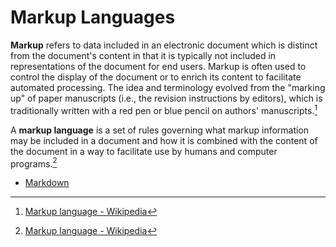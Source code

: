# Markup Languages
**Markup** refers to data included in an electronic document which is distinct from the document's content in that it is typically not included in representations of the document for end users. Markup is often used to control the display of the document or to enrich its content to facilitate automated processing. The idea and terminology evolved from the "marking up" of paper manuscripts (i.e., the revision instructions by editors), which is traditionally written with a red pen or blue pencil on authors' manuscripts.[^wiki]

A **markup language** is a set of rules governing what markup information may be included in a document and how it is combined with the content of the document in a way to facilitate use by humans and computer programs.[^wiki]

- [Markdown](Markdown/README.md)

[^wiki]: [Markup language - Wikipedia](https://en.wikipedia.org/wiki/Markup_language)